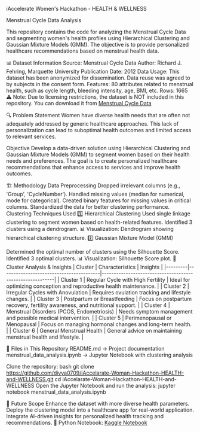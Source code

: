 iAccelerate Women's Hackathon - HEALTH & WELLNESS

Menstrual Cycle Data Analysis

This repository contains the code for analyzing the Menstrual Cycle Data and segmenting women's health profiles using Hierarchical Clustering and Gaussian Mixture Models (GMM). 
The objective is to provide personalized healthcare recommendations based on menstrual health data.

📊 Dataset Information
Source: Menstrual Cycle Data
Author: Richard J. Fehring, Marquette University
Publication Date: 2012
Data Usage: This dataset has been anonymized for dissemination. Data reuse was agreed to by subjects in the consent form.
Features: 80 attributes related to menstrual health, such as cycle length, bleeding intensity, age, BMI, etc.
Rows: 1665
⚠️ Note: Due to licensing restrictions, the dataset is NOT included in this repository. You can download it from [Menstrual Cycle Data](https://epublications.marquette.edu/data_nfp/7)


🔍 Problem Statement
Women have diverse health needs that are often not adequately addressed by generic healthcare approaches.
This lack of personalization can lead to suboptimal health outcomes and limited access to relevant services.

Objective
Develop a data-driven solution using Hierarchical Clustering and Gaussian Mixture Models (GMM) to segment women based on their health needs and preferences. 
The goal is to create personalized healthcare recommendations that enhance access to services and improve health outcomes.

🏗 Methodology
Data Preprocessing
Dropped irrelevant columns (e.g., 'Group', 'CycleNumber').
Handled missing values (median for numerical, mode for categorical).
Created binary features for missing values in critical columns.
Standardized the data for better clustering performance.
Clustering Techniques Used
1️⃣ Hierarchical Clustering
Used single linkage clustering to segment women based on health-related features.
Identified 3 clusters using a dendrogram.
📊 Visualization: Dendrogram showing hierarchical clustering structure.
2️⃣ Gaussian Mixture Model (GMM)

Determined the optimal number of clusters using the Silhouette Score.
Identified 3 optimal clusters.
📊 Visualization: Silhouette Score plot.
📌 Cluster Analysis & Insights
| Cluster | Characteristics                          | Insights                                                  |
|---------|-----------------------------------------|----------------------------------------------------------|
| Cluster 1 | Regular Cycle with High Fertility      | Ideal for optimizing conception and reproductive health maintenance. |
| Cluster 2 | Irregular Cycles with Anovulation     | Requires ovulation tracking and lifestyle changes. |
| Cluster 3 | Postpartum or Breastfeeding           | Focus on postpartum recovery, fertility awareness, and nutritional support. |
| Cluster 4 | Menstrual Disorders (PCOS, Endometriosis) | Needs symptom management and possible medical intervention. |
| Cluster 5 | Perimenopausal or Menopausal          | Focus on managing hormonal changes and long-term health. |
| Cluster 6 | General Menstrual Health              | General advice on maintaining menstrual health and lifestyle. |



📂 Files in This Repository
README.md → Project documentation
menstrual_data_analysis.ipynb → Jupyter Notebook with clustering analysis

Clone the repository:
bash
git clone https://github.com/divya0709/iAccelarate-Woman-Hackathon-HEALTH-and-WELLNESS.git
cd iAccelarate-Woman-Hackathon-HEALTH-and-WELLNESS
Open the Jupyter Notebook and run the analysis:
  jupyter notebook menstrual_data_analysis.ipynb

📌 Future Scope
Enhance the dataset with more diverse health parameters.
Deploy the clustering model into a healthcare app for real-world application.
Integrate AI-driven insights for personalized health tracking and recommendations.
📌 Python Notebook: [Kaggle Notebook](https://www.kaggle.com/code/divyapancholi/menstrual-dataset)

